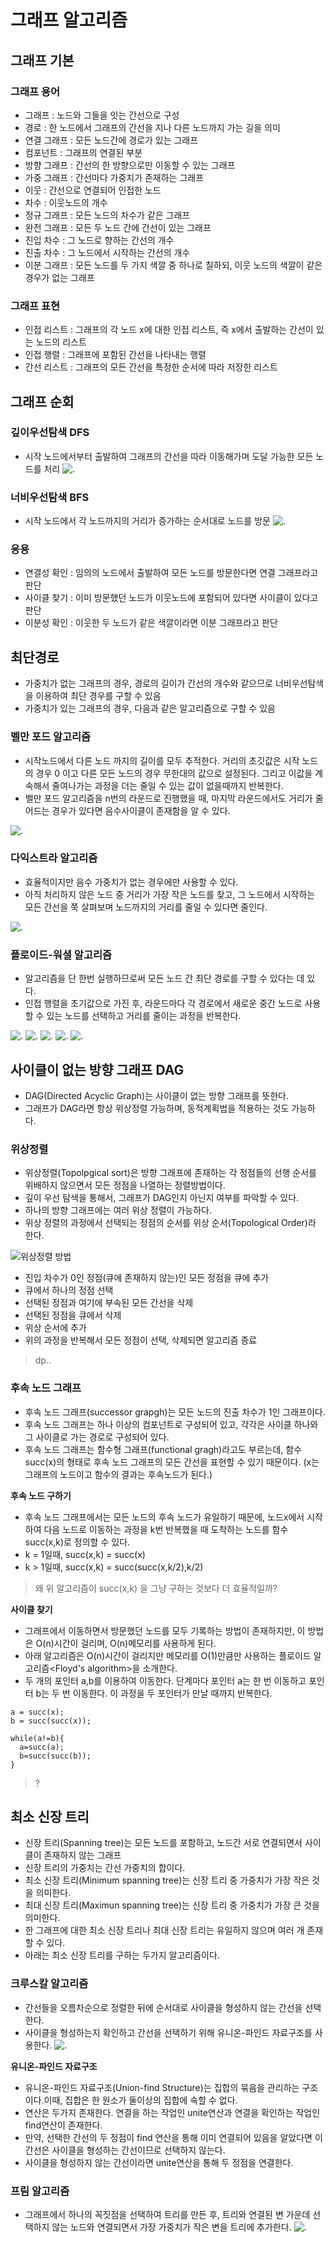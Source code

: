 # 그래프 알고리즘

## 그래프 기본

### 그래프 용어
- 그래프 : 노드와 그들을 잇는 간선으로 구성
- 경로 : 한 노드에서 그래프의 간선을 지나 다른 노드까지 가는 길을 의미
- 연결 그래프 : 모든 노드간에 경로가 있는 그래프
- 컴포넌트 : 그래프의 연결된 부분
- 방향 그래프 : 간선의 한 방향으로만 이동할 수 있는 그래프
- 가중 그래프 : 간선마다 가중치가 존재하는 그래프
- 이웃 : 간선으로 연결되어 인접한 노드
- 차수 : 이웃노드의 개수
- 정규 그래프 : 모든 노드의 차수가 같은 그래프
- 완전 그래프 : 모든 두 노드 간에 간선이 있는 그래프
- 진입 차수 : 그 노드로 향하는 간선의 개수
- 진출 차수 : 그 노드에서 시작하는 간선의 개수
- 이분 그래프 : 모든 노드를 두 가지 색깔 중 하나로 칠하되, 이웃 노드의 색깔이 같은 경우가 없는 그래프

### 그래프 표현
- 인접 리스트 : 그래프의 각 노드 x에 대한 인접 리스트, 즉 x에서 출발하는 간선이 있는 노드의 리스트
- 인접 행렬 : 그래프에 포함된 간선을 나타내는 행렬
- 간선 리스트 : 그래프의 모든 간선을 특정한 순서에 따라 저장한 리스트

## 그래프 순회

### 깊이우선탐색 DFS
- 시작 노드에서부터 출발하여 그래프의 간선을 따라 이동해가며 도달 가능한 모든 노드를 처리
![.](https://t1.daumcdn.net/cfile/tistory/23357644591DCAA123)


### 너비우선탐색 BFS
- 시작 노드에서 각 노드까지의 거리가 증가하는 순서대로 노드를 방문
![.](https://t1.daumcdn.net/cfile/tistory/23357644591DCAA123)

### 응용
- 연결성 확인 : 임의의 노드에서 출발하여 모든 노드를 방문한다면 연결 그래프라고 판단
- 사이클 찾기 : 이미 방문했던 노드가 이웃노드에 포함되어 있다면 사이클이 있다고 판단
- 이분성 확인 : 이웃한 두 노드가 같은 색깔이라면 이분 그래프라고 판단

## 최단경로
- 가중치가 없는 그래프의 경우, 경로의 길이가 간선의 개수와 같으므로 너비우선탐색을 이용하여 최단 경우를 구할 수 있음
- 가중치가 있는 그래프의 경우, 다음과 같은 알고리즘으로 구할 수 있음

### 벨만 포드 알고리즘
- 시작노드에서 다른 노드 까지의 길이를 모두 추적한다. 거리의 초깃값은 시작 노드의 경우 0 이고 다른 모든 노드의 경우 무한대의 값으로 설정된다. 그리고 이값을 계속해서 줄여나가는 과정을 더는 줄일 수 있는 값이 없을때까지 반복한다.
- 벨만 포드 알고리즘을 n번의 라운드로 진행했을 때, 마지막 라운드에서도 거리가 줄어드는 경우가 있다면 음수사이클이 존재함을 알 수 있다.

![.](http://mblogthumb3.phinf.naver.net/MjAxNzAxMDVfMTY4/MDAxNDgzNTQzMzA1MDIy.LAQdHxB9WtH_CBECnXc8ynylJmnwwLHakc0CfsRd0h4g.o4W4vUQvIsK6jw2di-IUHBCxFyRIK5Ptwvjme7LVmjEg.JPEG.yeop9657/bellman.jpg?type=w800)

### 다익스트라 알고리즘
- 효율적이지만 음수 가중치가 없는 경우에만 사용할 수 있다.
- 아직 처리하지 않은 노드 중 거리가 가장 작은 노드를 찾고, 그 노드에서 시작하는 모든 간선을 쭉 살펴보며 노드까지의 거리를 줄일 수 있다면 줄인다.

![.](https://mblogthumb-phinf.pstatic.net/20151001_11/babobigi_1443697819836o9NVh_JPEG/dijkstra.jpg?type=w2)

### 플로이드-워셜 알고리즘
- 알고리즘을 단 한번 실행하므로써 모든 노드 간 최단 경로를 구할 수 있다는 데 있다.
- 인접 행렬을 초기값으로 가진 후, 라운드마다 각 경로에서 새로운 중간 노드로 사용할 수 있는 노드를 선택하고 거리를 줄이는 과정을 반복한다.

![.](https://img1.daumcdn.net/thumb/R1280x0/?scode=mtistory2&fname=http%3A%2F%2Fcfile6.uf.tistory.com%2Fimage%2F996CA43359E578C712C312)
![.](https://img1.daumcdn.net/thumb/R1280x0/?scode=mtistory2&fname=http%3A%2F%2Fcfile2.uf.tistory.com%2Fimage%2F99D28C3359E578ED1CAB50)
![.](https://img1.daumcdn.net/thumb/R1280x0/?scode=mtistory2&fname=http%3A%2F%2Fcfile27.uf.tistory.com%2Fimage%2F990A863359E5791214F6CF)
![.](https://img1.daumcdn.net/thumb/R1280x0/?scode=mtistory2&fname=http%3A%2F%2Fcfile30.uf.tistory.com%2Fimage%2F999F2A3359E57954021647)
![.](https://img1.daumcdn.net/thumb/R1280x0/?scode=mtistory2&fname=http%3A%2F%2Fcfile9.uf.tistory.com%2Fimage%2F996FEF3359E5798A11640A)


## 사이클이 없는 방향 그래프 DAG
- DAG(Directed Acyclic Graph)는 사이클이 없는 방향 그래프를 뜻한다.
- 그래프가 DAG라면 항상 위상정렬 가능하며, 동적계획법을 적용하는 것도 가능하다.

### 위상정렬
- 위상정렬(Topolpgical sort)은 방향 그래프에 존재하는 각 정점들의 선행 순서를 위배하지 않으면서 모든 정점을 나열하는 정렬방법이다.
- 깊이 우선 탐색을 통해서, 그래프가 DAG인지 아닌지 여부를 파악할 수 있다.
- 하나의 방향 그래프에는 여러 위상 정렬이 가능하다.
- 위상 정렬의 과정에서 선택되는 정점의 순서를 위상 순서(Topological Order)라 한다.

![위상정렬 방법](https://gmlwjd9405.github.io/images/algorithm-topological-sort/topological-sort-example.png)
- 진입 차수가 0인 정점(큐에 존재하지 않는)인 모든 정점을 큐에 추가
- 큐에서 하나의 정점 선택
- 선택된 정점과 여기에 부속된 모든 간선을 삭제
- 선택된 정점을 큐에서 삭제
- 위상 순서에 추가
- 위의 과정을 반복해서 모든 정점이 선택, 삭제되면 알고리즘 종료
>dp..

### 후속 노드 그래프
- 후속 노드 그래프(successor grapgh)는 모든 노드의 진출 차수가 1인 그래프이다.
- 후속 노드 그래프는 하나 이상의 컴포넌트로 구성되어 있고, 각각은 사이클 하나와 그 사이클로 가는 경로로 구성되어 있다.
- 후속 노드 그래프는 함수형 그래프(functional gragh)라고도 부르는데, 함수 succ(x)의 형태로 후속 노드 그래프의 모든 간선을 표현할 수 있기 때문이다. (x는 그래프의 노드이고 함수의 결과는 후속노드가 된다.)

<strong>후속 노드 구하기</strong>
- 후속 노드 그래프에서는 모든 노드의 후속 노드가 유일하기 때문에, 노드x에서 시작하여 다음 노드로 이동하는 과정을 k번 반복했을 때 도착하는 노드를 함수 succ(x,k)로 정의할 수 있다.
- k = 1일때, succ(x,k) = succ(x)
- k > 1일때, succ(x,k) = succ(succ(x,k/2),k/2)
> 왜 위 알고리즘이 succ(x,k) 을 그냥 구하는 것보다 더 효율적일까?

<strong>사이클 찾기</strong>
- 그래프에서 이동하면서 방문했던 노드를 모두 기록하는 방법이 존재하지만, 이 방법은 O(n)시간이 걸리며, O(n)메모리를 사용하게 된다.
- 아래 알고리즘은 O(n)시간이 걸리지만 메모리를 O(1)만큼만 사용하는 플로이드 알고리즘<Floyd's algorithm>을 소개한다.
- 두 개의 포인터 a,b를 이용하여 이동한다. 단계마다 포인터 a는 한 번 이동하고 포인터 b는 두 번 이동한다. 이 과정을 두 포인터가 만날 때까지 반복한다.

```
a = succ(x);
b = succ(succ(x));

while(a!=b){
  a=succ(a);
  b=succ(succ(b));
}
```
>?

## 최소 신장 트리
- 신장 트리(Spanning tree)는 모든 노드를 포함하고, 노드간 서로 연결되면서 사이클이 존재하지 않는 그래프
- 신장 트리의 가중치는 간선 가중치의 합이다.
- 최소 신장 트리(Minimum spanning tree)는 신장 트리 중 가중치가 가장 작은 것을 의미한다.
- 최대 신장 트리(Maximun spanning tree)는 신장 트리 중 가중치가 가장 큰 것을 의미한다.
- 한 그래프에 대한 최소 신장 트리나 최대 신장 트리는 유일하지 않으며 여러 개 존재 할 수 있다.
- 아래는 최소 신장 트리를 구하는 두가지 알고리즘이다.

### 크루스칼 알고리즘
- 간선들을 오름차순으로 정렬한 뒤에 순서대로 사이클을 형성하지 않는 간선을 선택한다.
- 사이클을 형성하는지 확인하고 간선을 선택하기 위해 유니온-파인드 자료구조를 사용한다.
![.](https://gmlwjd9405.github.io/images/algorithm-mst/kruskal-example2.png)

<strong>유니온-파인드 자료구조</strong>
- 유니온-파인드 자료구조(Union-find Structure)는 집합의 묶음을 관리하는 구조이다.이때, 집합은 한 원소가 둘이상의 집합에 속할 수 없다.
- 연산은 두가지 존재한다. 연결을 하는 작업인 unite연산과 연결을 확인하는 작업인 find연산이 존재한다.
- 만약, 선택한 간선의 두 정점이 find 연산을 통해 이미 연결되어 있음을 알았다면 이 간선은 사이클을 형성하는 간선이므로 선택하지 않는다.
- 사이클을 형성하지 않는 간선이라면 unite연산을 통해 두 정점을 연결한다.

### 프림 알고리즘
- 그래프에서 하나의 꼭짓점을 선택하여 트리를 만든 후, 트리와 연결된 변 가운데 선택하지 않는 노드와 연결되면서 가장 가중치가 작은 변을 트리에 추가한다.
![.](https://gmlwjd9405.github.io/images/algorithm-mst/prim-example.png)

